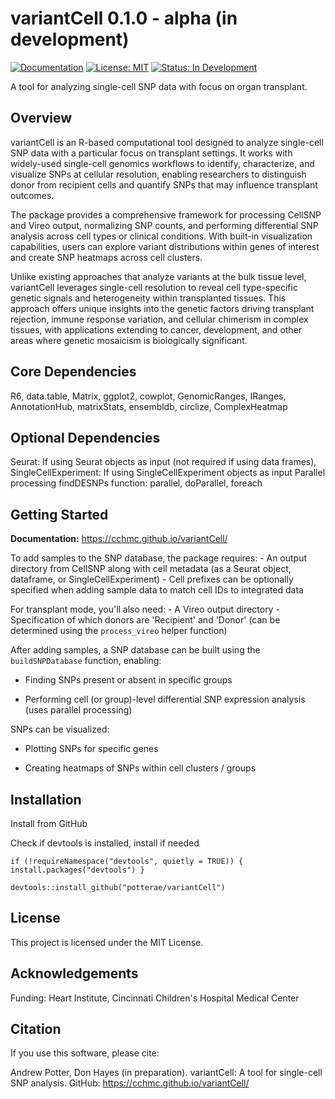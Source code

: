 # variantCell 0.1.0 - alpha (in development)

[![Documentation](https://img.shields.io/badge/docs-pkgdown-blue.svg)](https://cchmc.github.io/variantCell/) [![License: MIT](https://img.shields.io/badge/License-MIT-yellow.svg)](https://opensource.org/licenses/MIT) [![Status: In Development](https://img.shields.io/badge/Status-In%20Development-blue)]()

A tool for analyzing single-cell SNP data with focus on organ transplant.

## Overview

variantCell is an R-based computational tool designed to analyze single-cell SNP data with a particular focus on transplant settings. It works with widely-used single-cell genomics workflows to identify, characterize, and visualize SNPs at cellular resolution, enabling researchers to distinguish donor from recipient cells and quantify SNPs that may influence transplant outcomes.

The package provides a comprehensive framework for processing CellSNP and Vireo output, normalizing SNP counts, and performing differential SNP analysis across cell types or clinical conditions. With built-in visualization capabilities, users can explore variant distributions within genes of interest and create SNP heatmaps across cell clusters.

Unlike existing approaches that analyze variants at the bulk tissue level, variantCell leverages single-cell resolution to reveal cell type-specific genetic signals and heterogeneity within transplanted tissues. This approach offers unique insights into the genetic factors driving transplant rejection, immune response variation, and cellular chimerism in complex tissues, with applications extending to cancer, development, and other areas where genetic mosaicism is biologically significant.

## Core Dependencies

R6, data.table, Matrix, ggplot2, cowplot, GenomicRanges, IRanges, AnnotationHub, matrixStats, ensembldb, circlize, ComplexHeatmap

## Optional Dependencies

Seurat: If using Seurat objects as input (not required if using data frames), SingleCellExperiment: If using SingleCellExperiment objects as input Parallel processing findDESNPs function: parallel, doParallel, foreach

## Getting Started

**Documentation:** <https://cchmc.github.io/variantCell/>

To add samples to the SNP database, the package requires: - An output directory from CellSNP along with cell metadata (as a Seurat object, dataframe, or SingleCellExperiment) - Cell prefixes can be optionally specified when adding sample data to match cell IDs to integrated data

For transplant mode, you'll also need: - A Vireo output directory - Specification of which donors are 'Recipient' and 'Donor' (can be determined using the `process_vireo` helper function)

After adding samples, a SNP database can be built using the `buildSNPDatabase` function, enabling:

-   Finding SNPs present or absent in specific groups

-   Performing cell (or group)-level differential SNP expression analysis (uses parallel processing)

SNPs can be visualized:

-   Plotting SNPs for specific genes

-   Creating heatmaps of SNPs within cell clusters / groups

## Installation

Install from GitHub

Check if devtools is installed, install if needed

`if (!requireNamespace("devtools", quietly = TRUE)) { install.packages("devtools") }`

`devtools::install_github("potterae/variantCell")`

## License

This project is licensed under the MIT License.

## Acknowledgements

Funding: Heart Institute, Cincinnati Children's Hospital Medical Center

## Citation

If you use this software, please cite:

Andrew Potter, Don Hayes (in preparation). variantCell: A tool for single-cell SNP analysis. GitHub: <https://cchmc.github.io/variantCell/>
